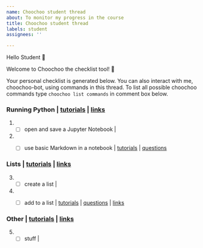 ```yaml
---
name: Choochoo student thread
about: To monitor my progress in the course
title: Choochoo student thread
labels: student
assignees: ''

---
```


Hello Student :wave:

Welcome to Choochoo the checklist tool! :train:

Your personal checklist is generated below. You can also interact with me, choochoo-bot, using commands in this thread. 
To list all possible choochoo commands type `choochoo list commands` in comment box below.


### Running Python | [tutorials](running_python.ipynb)   | [links](https://nu-cem.github.io/CompPhys/2021/08/02/01-Running_Python) 
1) - [ ] open and save a Jupyter Notebook |
2) - [ ] use basic Markdown in a notebook | [tutorials](markdown.ipynb)  | [questions](070122_markdown.yml)  


### Lists | [tutorials](lists.ipynb)   | [links](https://nu-cem.github.io/CompPhys/2021/08/02/01-lists) 
3) - [ ] create a list |  
4) - [ ] add to a list | [tutorials](addlists.ipynb)  | [questions](070122_lists.yml)  | [links](test.md) 


### Other | [tutorials](lists.ipynb)   | [links](https://nu-cem.github.io/CompPhys/2021/08/02/01-lists) 
5) - [ ] stuff   |

